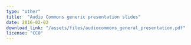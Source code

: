 ```yaml
---
type: "other"
title:  "Audio Commons generic presentation slides"
date: 2016-02-02
download_link: "/assets/files/audiocommons_general_presentation.pdf"
license: "CC0"
---
```

